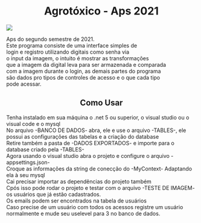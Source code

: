 <h1 align="center">Agrotóxico - Aps 2021</h1>
<img src="https://img.shields.io/static/v1?label=MVC&message=.Net5&color=7159c1&style=for-the-badge&logo=.NET"/>
<p align="left">
    Aps do segundo semestre de 2021.</br>
    Este programa consiste de uma interface simples de</br>
    login e registro utilizando digitais como senha via</br>
    o input da imagem, o intuito é mostrar as transformações</br>
    que a imagem da digital leva para ser armazenada e comparada</br>
    com a imagem durante o login, as demais partes do programa</br>
    são dados pro tipos de controles de acesso e o que cada tipo</br>
    pode acessar.
</p>
<h2 align="center">Como Usar</h2>
<p align="left">
    Tenha instalado em sua máquina o .net 5 ou superior, o visual studio ou o visual code e o mysql</br>
    No arquivo -BANCO DE DADOS- abra, ele e use o arquivo -TABLES-, ele possui as configurações das tabelas e a criação do database</br>
    Retire também a pasta de -DADOS EXPORTADOS- e importe para o database criado pela -TABLES- </br>
    Agora usando o visual studio abra o projeto e configure o arquivo -appsettings.json-</br>
    Croque as informações da string de conecção do -MyContext- Adaptando ela à seu mysql</br>
    Cai precisar importar as dependências do projeto também</br>
    Cpós isso pode rodar o projeto e testar com o arquivo -TESTE DE IMAGEM- os usuários que já estão cadastrados.</br>
    Os emails podem ser encontrados na tabela de usuários</br>
    Caso precise de um usuário com todos os acessos registre um usuário normalmente e mude seu uselevel para 3 no banco de dados.</br>
</p>